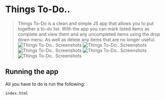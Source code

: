# Things To-Do..
>Things To-Do is a clean and simple JS app that allows you to put together a to-do list. With the app you can mark listed items as complete and view them and any uncompleted items using the drop down menu. As well as delete any items that are no longer useful. 
![Things To-Do.. Screenshots](/images/things_to-do_pic1.png)
![Things To-Do.. Screenshots](/images/things_to-do_pic2.png)
![Things To-Do.. Screenshots](/images/things_to-do_pic3.png)
![Things To-Do.. Screenshots](/images/things_to-do_pic4.png)
![Things To-Do.. Screenshots](/images/things_to-do_pic5.png)

## Running the app
All you have to do is run the following:
```
index.html
```